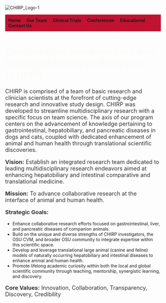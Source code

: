 ![CHIRP_Logo-1](https://github.com/user-attachments/assets/a16c97e6-ee96-4346-90d9-418595643306)

<body>

<!-- Navigation Bar -->
<div style="background-color: #bf1331; padding: 10px;">
  <a href="index.html" style="margin-right: 15px; text-decoration: none; font-weight: bold;">Home</a>
  <a href="our-team.html" style="margin-right: 15px; text-decoration: none; font-weight: bold;">Our Team</a>
  <a href="clinical-trials.html" style="margin-right: 15px; text-decoration: none; font-weight: bold;">Clinical Trials</a>
  <a href="conferences.html" style="margin-right: 15px; text-decoration: none; font-weight: bold;">Conferences</a>
  <a href="educational.html" style="margin-right: 15px; text-decoration: none; font-weight: bold;">Educational</a>
  <a href="contact.html" style="text-decoration: none; font-weight: bold;">Contact Us</a>
</div>

  <h1 style="color: #fbfbf9; font-size: 32px;">Comparative Hepatobiliary and Intestinal Research Program (CHIRP)</h1>

  <p style="font-size: 18px; color: #333;">
    CHIRP is comprised of a team of basic research and clinician scientists at the forefront of cutting-edge research and innovative study design.
    CHIRP was developed to streamline multidisciplinary research with a specific focus on team science.
    The axis of our program centers on the advancement of knowledge pertaining to gastrointestinal, hepatobiliary, and pancreatic diseases in dogs and cats,
    coupled with dedicated enhancement of animal and human health through translational scientific discoveries.
  </p>

  <p style="font-size: 18px; color: #333;">
    <strong>Vision:</strong> Establish an integrated research team dedicated to leading multidisciplinary research endeavors aimed at enhancing hepatobiliary and intestinal comparative and translational medicine.
  </p>

  <p style="font-size: 18px; color: #333;">
    <strong>Mission:</strong> To advance collaborative research at the interface of animal and human health.
  </p>

  <p style="font-size: 18px; color: #333;">
    <strong>Strategic Goals:</strong>
    <ul>
      <li>Enhance collaborative research efforts focused on gastrointestinal, liver, and pancreatic diseases of companion animals.</li>
      <li>Build on the unique and diverse strengths of CHIRP investigators, the OSU CVM, and broader OSU community to integrate expertise within this scientific space.</li>
      <li>Develop and leverage translational large animal (canine and feline) models of naturally occurring hepatobiliary and intestinal diseases to enhance animal and human health.</li>
      <li>Promote lifelong academic curiosity within both the local and global scientific community through teaching, mentorship, synergistic learning, and discovery.</li>
    </ul>
  </p>

  <p style="font-size: 18px; color: #333;">
    <strong>Core Values:</strong> Innovation, Collaboration, Transparency, Discovery, Credibility
  </p>

</body>


